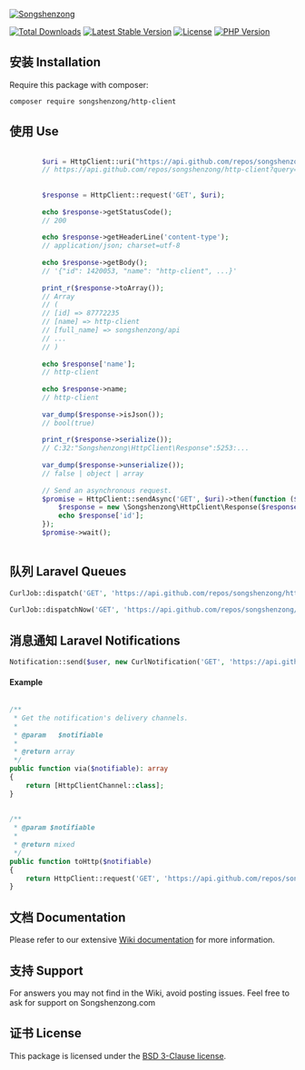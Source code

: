 [![Songshenzong](https://cdn.songshenzong.com/images/logo.png)](https://songshenzong.com)

[![Total Downloads](https://poser.pugx.org/songshenzong/http-client/d/total.svg)](https://packagist.org/packages/songshenzong/http-client)
[![Latest Stable Version](https://poser.pugx.org/songshenzong/http-client/v/stable.svg)](https://packagist.org/packages/songshenzong/http-client)
[![License](https://poser.pugx.org/songshenzong/http-client/license.svg)](https://packagist.org/packages/songshenzong/http-client)
[![PHP Version](https://img.shields.io/packagist/php-v/songshenzong/http-client.svg)](https://packagist.org/packages/songshenzong/http-client)



## 安装 Installation

Require this package with composer:

```shell
composer require songshenzong/http-client
```


##  使用 Use

```php
 
        $uri = HttpClient::uri("https://api.github.com/repos/songshenzong/api", ['query' => 'string']);
        // https://api.github.com/repos/songshenzong/http-client?query=string
 
  
        $response = HttpClient::request('GET', $uri);
 
        echo $response->getStatusCode();
        // 200
 
        echo $response->getHeaderLine('content-type');
        // application/json; charset=utf-8
 
        echo $response->getBody();
        // '{"id": 1420053, "name": "http-client", ...}'
 
        print_r($response->toArray());
        // Array
        // (
        // [id] => 87772235
        // [name] => http-client
        // [full_name] => songshenzong/api
        // ...
        // )
 
        echo $response['name'];
        // http-client
 
        echo $response->name;
        // http-client
 
        var_dump($response->isJson());
        // bool(true)
 
        print_r($response->serialize());
        // C:32:"Songshenzong\HttpClient\Response":5253:...
 
        var_dump($response->unserialize());
        // false | object | array
 
        // Send an asynchronous request.
        $promise = HttpClient::sendAsync('GET', $uri)->then(function ($response) {
            $response = new \Songshenzong\HttpClient\Response($response);
            echo $response['id'];
        });
        $promise->wait();
         
```





## 队列 Laravel Queues

```php
CurlJob::dispatch('GET', 'https://api.github.com/repos/songshenzong/http-client');
 
CurlJob::dispatchNow('GET', 'https://api.github.com/repos/songshenzong/http-client');
```





## 消息通知 Laravel Notifications

```php
Notification::send($user, new CurlNotification('GET', 'https://api.github.com/repos/songshenzong/http-client'));
```

#### Example

```php

/**
 * Get the notification's delivery channels.
 *
 * @param   $notifiable
 *
 * @return array
 */
public function via($notifiable): array
{
    return [HttpClientChannel::class];
}
 
 
/**
 * @param $notifiable
 *
 * @return mixed
 */
public function toHttp($notifiable)
{
    return HttpClient::request('GET', 'https://api.github.com/repos/songshenzong/http-client');;
}

```


## 文档 Documentation

Please refer to our extensive [Wiki documentation](https://github.com/songshenzong/http-client/wiki) for more information.


## 支持 Support

For answers you may not find in the Wiki, avoid posting issues. Feel free to ask for support on Songshenzong.com


## 证书 License

This package is licensed under the [BSD 3-Clause license](http://opensource.org/licenses/BSD-3-Clause).
